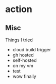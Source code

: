 # action




## Misc

Things I tried
- cloud build trigger
- gh hosted
- self-hosted
- on my vm
- test
- wow finally
